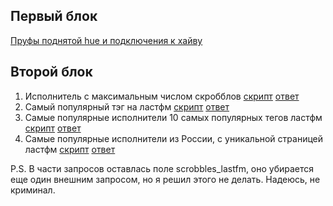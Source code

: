 ## Первый блок
[Пруфы поднятой hue и подключения к хайву](screenshots)
## Второй блок
1. Исполнитель с максимальным числом скробблов [скрипт](task_a.hql) [ответ](answer_a)
2. Самый популярный тэг на ластфм [скрипт](task_b.hql) [ответ](answer_b)
3. Самые популярные исполнители 10 самых популярных тегов ластфм [скрипт](task_c.hql) [ответ](answer_c)
4. Самые популярные исполнители из России, с уникальной страницей ластфм [скрипт](task_d.hql) [ответ](answer_d)

P.S. В части запросов оставлась поле scrobbles_lastfm, оно убирается еще один внешним запросом, но я решил этого не делать. Надеюсь, не криминал.